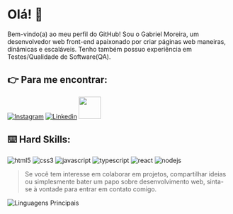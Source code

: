 # Olá! :vulcan_salute:

Bem-vindo(a) ao meu perfil do GitHub! Sou o Gabriel Moreira, um desenvolvedor web front-end apaixonado por criar páginas web maneiras, dinâmicas e escaláveis.  Tenho também possuo experiência em Testes/Qualidade de Software(QA).

## 👉 Para me encontrar:

[![Instagram](https://img.shields.io/badge/Instagram-E4405F?style=for-the-badge&logo=instagram&logoColor=white)](https://www.instagram.com/creme.ms/)
[![Linkedin](https://img.shields.io/badge/LinkedIn-0077B5?style=for-the-badge&logo=linkedin&logoColor=white)](https://www.linkedin.com/in/gabrielmsdev/)
<a href="mailto:gabrielms.cec@gmail.com">
<img src="https://media.tenor.com/kXp0f-dmTXAAAAAi/%E6%94%B6%E5%88%B0-%E5%B7%A5%E4%BD%9C.gif" width="50px" />
</a>

## ⌨️ Hard Skills:

![html5](https://img.shields.io/badge/HTML5-E34F26?style=for-the-badge&logo=html5&logoColor=white)
![css3](https://img.shields.io/badge/CSS3-1572B6?style=for-the-badge&logo=css3&logoColor=white)
![javascript](https://img.shields.io/badge/JavaScript-323330?style=for-the-badge&logo=javascript&logoColor=F7DF1E)
![typescript](https://img.shields.io/badge/TypeScript-007ACC?style=for-the-badge&logo=typescript&logoColor=white)
![react](https://img.shields.io/badge/React-20232A?style=for-the-badge&logo=react&logoColor=61DAFB)
![nodejs](https://img.shields.io/badge/Node%20js-339933?style=for-the-badge&logo=nodedotjs&logoColor=white)

> Se você tem interesse em colaborar em projetos, compartilhar ideias ou simplesmente bater um papo sobre desenvolvimento web, sinta-se à vontade para entrar em contato comigo.

![Linguagens Principais](https://github-readme-stats.vercel.app/api/top-langs/?username=gabrieldevms&theme=tokyonight&hide_border=true&custom_title=Linguagens%20%Principais)

